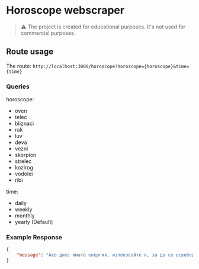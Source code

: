 # Horoscope webscraper


> ⚠️ The project is created for educational purposes. It's not used for commercial purposes.


## Route usage

The route: ```http://localhost:3000/horoscope?horoscope={horoscope}&time={time}```


### Queries

horoscope:
- oven
- telec
- bliznaci
- rak
- luv
- deva
- vezni
- skorpion
- strelec
- kozirog
- vodolei
- ribi

time:
- daily
- weekly
- monthly
- yearly (Default)

### Example Response

```json
{
    "message": "Ако днес имате енергия, използвайте я, за да се освободите от ненужни неща. Може да направите основно почистване или да се разделите с вещи, които вече не ви трябват. Задържането на старото само ще ви пречи да създадете място за нови възможности."
}
```
